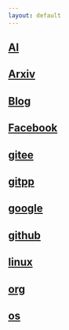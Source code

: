 ```yaml
---
layout: default
---
```


## [](#header-3)[AI](./src/ai/index)

## [](#header-3)[Arxiv](./src/arxiv/index)

## [](#header-3)[Blog](./src/blog/index)

## [](#header-3)[Facebook](./src/facebook/index)

## [](#header-3)[gitee](./src/gitee/index)

## [](#header-3)[gitpp](./src/gitpp/index)

## [](#header-3)[google](./src/google/index)

## [](#header-3)[github](./src/github/index)

## [](#header-3)[linux](./src/linux/index)

## [](#header-3)[org](./src/org/index)


















## [](#header-3)[os](./src/os/index)














